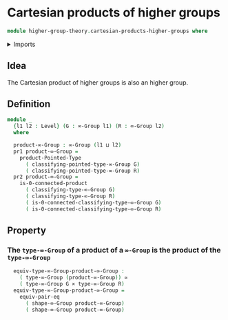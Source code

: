 # Cartesian products of higher groups

```agda
module higher-group-theory.cartesian-products-higher-groups where
```

<details><summary>Imports</summary>

```agda
open import foundation.0-connected-types
open import foundation.cartesian-product-types
open import foundation.dependent-pair-types
open import foundation.equality-cartesian-product-types
open import foundation.equivalences
open import foundation.identity-types
open import foundation.universe-levels

open import higher-group-theory.higher-groups

open import structured-types.cartesian-products-pointed-types

open import synthetic-homotopy-theory.loop-spaces
```

</details>

## Idea

The Cartesian product of higher groups is also an higher group.

## Definition

```agda
module _
  {l1 l2 : Level} (G : ∞-Group l1) (R : ∞-Group l2)
  where

  product-∞-Group : ∞-Group (l1 ⊔ l2)
  pr1 product-∞-Group =
    product-Pointed-Type
      ( classifying-pointed-type-∞-Group G)
      ( classifying-pointed-type-∞-Group R)
  pr2 product-∞-Group =
    is-0-connected-product
      ( classifying-type-∞-Group G)
      ( classifying-type-∞-Group R)
      ( is-0-connected-classifying-type-∞-Group G)
      ( is-0-connected-classifying-type-∞-Group R)
```

## Property

### The `type-∞-Group` of a product of a `∞-Group` is the product of the `type-∞-Group`

```agda
  equiv-type-∞-Group-product-∞-Group :
    ( type-∞-Group (product-∞-Group)) ≃
    ( type-∞-Group G × type-∞-Group R)
  equiv-type-∞-Group-product-∞-Group =
    equiv-pair-eq
      ( shape-∞-Group product-∞-Group)
      ( shape-∞-Group product-∞-Group)
```
